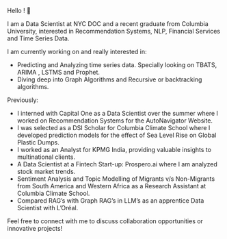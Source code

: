 Hello ! 👋

I am a Data Scientist at NYC DOC and a recent graduate from Columbia University, interested in Recommendation Systems, NLP, Financial Services and Time Series Data.

I am currently working on and really interested in:

- Predicting and Analyzing time series data. Specially looking on TBATS, ARIMA , LSTMS and Prophet.
-  Diving deep into Graph Algorithms and Recursive or backtracking algorithms.

Previously:
-	I interned with Capital One as a Data Scientist over the summer where I worked on Recommendation Systems for the AutoNavigator Website.
- I was selected as a DSI Scholar for Columbia Climate School where I developed prediction models for the effect of Sea Level Rise on Global Plastic Dumps.
-	I worked as an Analyst for KPMG India, providing valuable insights to multinational clients.
- A Data Scientist at a Fintech Start-up: Prospero.ai where I am analyzed stock market trends.
-	Sentiment Analysis and Topic Modelling of Migrants v/s Non-Migrants from South America and Western Africa as a Research Assistant at Columbia Climate School.
-	Compared RAG’s with Graph RAG’s in LLM’s as an apprentice Data Scientist with L’Oréal.

Feel free to connect with me to discuss collaboration opportunities or innovative projects!

<!---
zainab2303/zainab2303 is a ✨ special ✨ repository because its `README.md` (this file) appears on your GitHub profile.
You can click the Preview link to take a look at your changes.
--->
